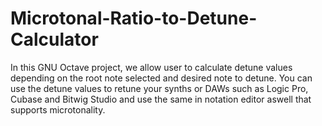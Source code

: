 # Microtonal-Ratio-to-Detune-Calculator
In this GNU Octave project, we allow user to calculate detune values depending on the root note selected and desired note to detune.
You can use the detune values to retune your synths or DAWs such as Logic Pro, Cubase and Bitwig Studio and use the same in notation editor aswell
that supports microtonality.


